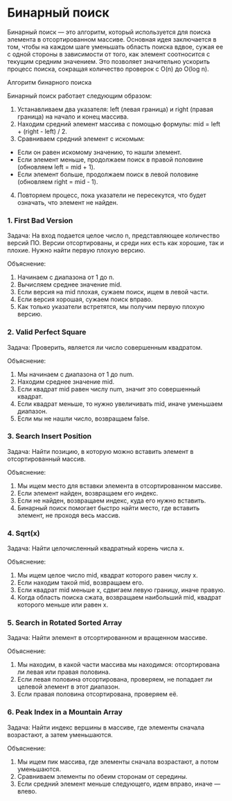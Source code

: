 # Бинарный поиск

Бинарный поиск — это алгоритм, который используется для поиска элемента в отсортированном массиве. Основная идея
заключается в том, чтобы на каждом шаге уменьшать область поиска вдвое, сужая ее с одной стороны в зависимости от того,
как элемент соотносится с текущим средним значением. Это позволяет значительно ускорить процесс поиска, сокращая
количество проверок с O(n) до O(log n).

Алгоритм бинарного поиска

Бинарный поиск работает следующим образом:

1. Устанавливаем два указателя: left (левая граница) и right (правая граница) на начало и конец массива.
2. Находим средний элемент массива с помощью формулы: mid = left + (right - left) / 2.
3. Сравниваем средний элемент с искомым:

- Если он равен искомому значению, то нашли элемент.
- Если элемент меньше, продолжаем поиск в правой половине (обновляем left = mid + 1).
- Если элемент больше, продолжаем поиск в левой половине (обновляем right = mid - 1).

4. Повторяем процесс, пока указатели не пересекутся, что будет означать, что элемент не найден.

### 1. First Bad Version

Задача: На вход подается целое число n, представляющее количество версий ПО. Версии отсортированы, и среди них есть как
хорошие, так и плохие. Нужно найти первую плохую версию.

Объяснение:

1. Начинаем с диапазона от 1 до n.
2. Вычисляем среднее значение mid.
3. Если версия на mid плохая, сужаем поиск, ищем в левой части.
4. Если версия хорошая, сужаем поиск вправо.
5. Как только указатели встретятся, мы получим первую плохую версию.

### 2. Valid Perfect Square

Задача: Проверить, является ли число совершенным квадратом.

Объяснение:

1. Мы начинаем с диапазона от 1 до num.
2. Находим среднее значение mid.
3. Если квадрат mid равен числу num, значит это совершенный квадрат.
4. Если квадрат меньше, то нужно увеличивать mid, иначе уменьшаем диапазон.
5. Если мы не нашли число, возвращаем false.

### 3. Search Insert Position

Задача: Найти позицию, в которую можно вставить элемент в отсортированный массив.

Объяснение:

1. Мы ищем место для вставки элемента в отсортированном массиве.
2. Если элемент найден, возвращаем его индекс.
3. Если не найден, возвращаем индекс, куда его нужно вставить.
4. Бинарный поиск помогает быстро найти место, где вставить элемент, не проходя весь массив.

### 4. Sqrt(x)

Задача: Найти целочисленный квадратный корень числа x.

Объяснение:

1. Мы ищем целое число mid, квадрат которого равен числу x.
2. Если находим такой mid, возвращаем его.
3. Если квадрат mid меньше x, сдвигаем левую границу, иначе правую.
4. Когда область поиска сжата, возвращаем наибольший mid, квадрат которого меньше или равен x.

### 5. Search in Rotated Sorted Array

Задача: Найти элемент в отсортированном и вращенном массиве.

Объяснение:

1. Мы находим, в какой части массива мы находимся: отсортирована ли левая или правая половина.
2. Если левая половина отсортирована, проверяем, не попадает ли целевой элемент в этот диапазон.
3. Если правая половина отсортирована, проверяем её.

### 6. Peak Index in a Mountain Array

Задача: Найти индекс вершины в массиве, где элементы сначала возрастают, а затем уменьшаются.

Объяснение:

1. Мы ищем пик массива, где элементы сначала возрастают, а потом уменьшаются.
2. Сравниваем элементы по обеим сторонам от середины.
3. Если средний элемент меньше следующего, идем вправо, иначе — влево.